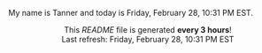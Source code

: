 My name is Tanner and today is Friday, February 28, 10:31 PM EST.

<p align="center">This <i>README</i> file is generated <b>every 3 hours</b>!</br>Last refresh: Friday, February 28, 10:31 PM EST<br /></p>
